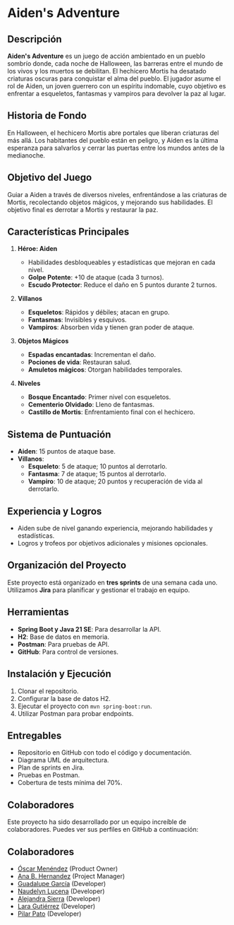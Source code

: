# Aiden's Adventure

## Descripción

**Aiden's Adventure** es un juego de acción ambientado en un pueblo sombrío donde, cada noche de Halloween, las barreras entre el mundo de los vivos y los muertos se debilitan. El hechicero Mortis ha desatado criaturas oscuras para conquistar el alma del pueblo. El jugador asume el rol de Aiden, un joven guerrero con un espíritu indomable, cuyo objetivo es enfrentar a esqueletos, fantasmas y vampiros para devolver la paz al lugar.

## Historia de Fondo

En Halloween, el hechicero Mortis abre portales que liberan criaturas del más allá. Los habitantes del pueblo están en peligro, y Aiden es la última esperanza para salvarlos y cerrar las puertas entre los mundos antes de la medianoche.

## Objetivo del Juego

Guiar a Aiden a través de diversos niveles, enfrentándose a las criaturas de Mortis, recolectando objetos mágicos, y mejorando sus habilidades. El objetivo final es derrotar a Mortis y restaurar la paz.

## Características Principales

1. **Héroe: Aiden**
   - Habilidades desbloqueables y estadísticas que mejoran en cada nivel.
   - **Golpe Potente**: +10 de ataque (cada 3 turnos).
   - **Escudo Protector**: Reduce el daño en 5 puntos durante 2 turnos.

2. **Villanos**
   - **Esqueletos**: Rápidos y débiles; atacan en grupo.
   - **Fantasmas**: Invisibles y esquivos.
   - **Vampiros**: Absorben vida y tienen gran poder de ataque.

3. **Objetos Mágicos**
   - **Espadas encantadas**: Incrementan el daño.
   - **Pociones de vida**: Restauran salud.
   - **Amuletos mágicos**: Otorgan habilidades temporales.

4. **Niveles**
   - **Bosque Encantado**: Primer nivel con esqueletos.
   - **Cementerio Olvidado**: Lleno de fantasmas.
   - **Castillo de Mortis**: Enfrentamiento final con el hechicero.

## Sistema de Puntuación

- **Aiden**: 15 puntos de ataque base. 
- **Villanos**:
  - **Esqueleto**: 5 de ataque; 10 puntos al derrotarlo.
  - **Fantasma**: 7 de ataque; 15 puntos al derrotarlo.
  - **Vampiro**: 10 de ataque; 20 puntos y recuperación de vida al derrotarlo.

## Experiencia y Logros

- Aiden sube de nivel ganando experiencia, mejorando habilidades y estadísticas.
- Logros y trofeos por objetivos adicionales y misiones opcionales.

## Organización del Proyecto

Este proyecto está organizado en **tres sprints** de una semana cada uno. Utilizamos **Jira** para planificar y gestionar el trabajo en equipo.

## Herramientas

- **Spring Boot y Java 21 SE**: Para desarrollar la API.
- **H2**: Base de datos en memoria.
- **Postman**: Para pruebas de API.
- **GitHub**: Para control de versiones.

## Instalación y Ejecución

1. Clonar el repositorio.
2. Configurar la base de datos H2.
3. Ejecutar el proyecto con `mvn spring-boot:run`.
4. Utilizar Postman para probar endpoints.

## Entregables

- Repositorio en GitHub con todo el código y documentación.
- Diagrama UML de arquitectura.
- Plan de sprints en Jira.
- Pruebas en Postman.
- Cobertura de tests mínima del 70%.

## Colaboradores

Este proyecto ha sido desarrollado por un equipo increíble de colaboradores. Puedes ver sus perfiles en GitHub a continuación:

## Colaboradores

- [Óscar Menéndez](https://github.com/Morty1904) (Product Owner)
- [Ana B. Hernandez](https://github.com/AnaBHernandez) (Project Manager)
- [Guadalupe García](https://github.com/GuadalupeGFigueroa) (Developer)
- [Naudelyn Lucena](https://github.com/NaudelynLucena) (Developer)
- [Alejandra Sierra](https://github.com/alejandra-sierra) (Developer)
- [Lara Gutiérrez](https://github.com/lara-gs) (Developer)
- [Pilar Pato](https://github.com/Pilar-Pato) (Developer)


